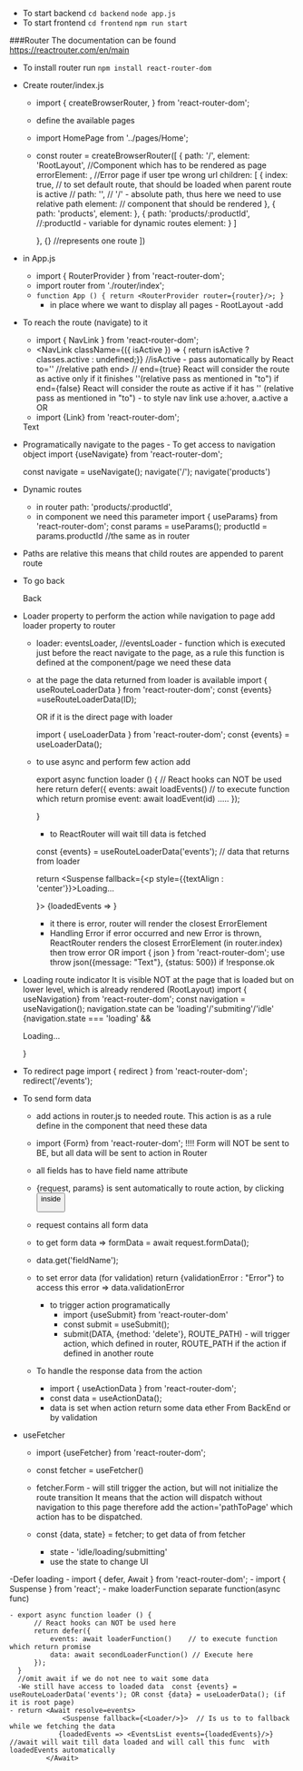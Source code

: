 - To start backend
    `cd backend`
    `node app.js`
- To start frontend
    `cd frontend`
    `npm run start`

###Router
The documentation can be found https://reactrouter.com/en/main
- To install router run `npm install react-router-dom`
- Create router/index.js
    - import {
          createBrowserRouter,
      } from 'react-router-dom';
    - define the available pages
    - import HomePage from '../pages/Home';
    - const router = createBrowserRouter([
         {
            path: '/',
            element:  'RootLayout', //Component which has to be rendered as page
            errorElement: <ErrorPage/>,  //Error page if user tpe wrong url
            children: [
                        {
                            index: true,  // to set default  route, that should be loaded when parent route is active
                          //  path: '', // '/' - absolute path, thus here we need to use relative path
                            element: <HomePage/> // component that should be rendered
                        },
                        {
                            path: 'products',
                            element: <ProductsPage/>
                        },
                        {
                            path: 'products/:productId',   //:productId - variable for dynamic routes
                            element: <ProductDetailPage/>
                        }
                    ]

         },
         {}  //represents one route
    ])
- in App.js
   - import { RouterProvider } from 'react-router-dom';
   - import router from './router/index';
   - `function App () {
         return <RouterProvider router={router}/>;
     }`
     - in place where we want to display all pages - RootLayout -add <Outlet/>

- To reach the route (navigate) to it
    - import { NavLink } from 'react-router-dom';
    -    <NavLink
            className={({ isActive }) => { return isActive ? classes.active : undefined;}}  //isActive - pass automatically by React
            to=''   //relative path
            end>    // end={true} React will consider the route as active only if it finishes ''(relative pass as mentioned in "to") if end={false}  React will consider the route as active if it has '' (relative pass as mentioned in "to")
        </NavLink>
        - to style nav link use a:hover,
                                a.active
                                a
     OR
     - import {Link} from 'react-router-dom';
     <Link to = {`/products/${id}`}>Text</Link>
- Programatically navigate to the pages - To get access to navigation object
   import {useNavigate} from 'react-router-dom';

   const navigate = useNavigate();
   navigate('/');
   navigate('products')

- Dynamic routes
  - in router
        path: 'products/:productId',
  - in component we need this parameter
    import { useParams} from 'react-router-dom';
    const params = useParams();
    productId = params.productId //the same as in router

- Paths are relative this means that child routes are appended to parent route
- To go back   <p><Link to = ".." relative='path'>Back</Link></p>


- Loader property
    to perform the action while navigation to page add loader property to router
    -  loader: eventsLoader, //eventsLoader - function which is executed just before the react navigate to the page, as a rule this function is defined at the component/page we need these data
    - at the page the data returned from loader is available
        import { useRouteLoaderData } from 'react-router-dom';
        const {events} =useRouteLoaderData(ID);

        OR if it is the direct page with loader

        import { useLoaderData } from 'react-router-dom';
        const {events} = useLoaderData();

    - to use async and perform few action add

        export async function loader () {
            // React hooks can NOT be used here
            return defer({
                events: await loadEvents()    // to execute function which return promise
                event: await loadEvent(id)
                .....
            });

        }

        - to ReactRouter will wait till data is fetched

         const {events} = useRouteLoaderData('events'); // data that returns from loader


        return
        <Suspense fallback={<p style={{textAlign : 'center'}}>Loading...</p>}>
               <Await resolve={events}>
                    {loadedEvents => <EventsList events={loadedEvents}/>}
                </Await>
         </Suspense>

        - it there is error,  router will render the closest ErrorElement
        - Handling Error
           if error occurred and new Error is thrown, ReactRouter renders the closest ErrorElement (in router.index)
            then trow error
                OR
            import { json } from 'react-router-dom';
            use  throw json({message: "Text"}, {status: 500}) if !response.ok

- Loading route indicator
    It is visible NOT at the page that is loaded but on lower level, which is already rendered (RootLayout)
    import { useNavigation} from 'react-router-dom';
    const navigation = useNavigation();
    navigation.state can be 'loading'/'submiting'/'idle'
        {navigation.state === 'loading' && <p>Loading... </p>}

- To redirect page
    import { redirect } from 'react-router-dom';
    redirect('/events');

- To send form data
    - add actions in router.js to needed route. This action is as a rule define in the component that need these data
    - import {Form} from 'react-router-dom';
            !!!! Form will NOT be sent to BE, but all data will be sent to action in Router
    - all fields has to have field name attribute
    - {request, params} is sent automatically to route action, by clicking <button type='submit'> inside <Form>
    - request contains all form data
    - to get form data => formData = await request.formData();
    - data.get('fieldName');
    - to set error data (for validation) return {validationError : "Error"}
      to access this error => data.validationError

      - to trigger action programatically
        - import {useSubmit} from 'react-router-dom'
        - const submit = useSubmit();
        - submit(DATA, {method: 'delete'}, ROUTE_PATH) - will trigger action, which defined in router, ROUTE_PATH if the action if defined in another route

    - To handle the response data from the action
        - import { useActionData } from 'react-router-dom';
        - const data = useActionData();
        - data is set when action return some data ether From BackEnd or by validation

- useFetcher
    - import {useFetcher} from 'react-router-dom';
    - const fetcher = useFetcher()
    - fetcher.Form - will still trigger the action, but will not initialize the route transition
      It means that the action will dispatch without navigation to this page
      therefore add the action='pathToPage' which action has to be dispatched.

     - const {data, state} = fetcher; to get data of from fetcher
        - state - 'idle/loading/submitting'
        - use the state to change UI

-Defer loading
    - import { defer, Await } from 'react-router-dom';
    - import { Suspense } from 'react';
    - make loaderFunction separate function(async func)

    - export async function loader () {
          // React hooks can NOT be used here
          return defer({
              events: await loaderFunction()    // to execute function which return promise
              data: await secondLoaderFunction() // Execute here
          });
      }
      //omit await if we do not nee to wait some data
      -We still have access to loaded data  const {events} = useRouteLoaderData('events'); OR const {data} = useLoaderData(); (if it is root page)
    - return <Await resolve=events>
                 <Suspense fallback={<Loader/>}>  // Is us to to fallback while we fetching the data
                {loadedEvents => <EventsList events={loadedEvents}/>} //await will wait till data loaded and will call this func  with loadedEvents automatically
             </Await>
